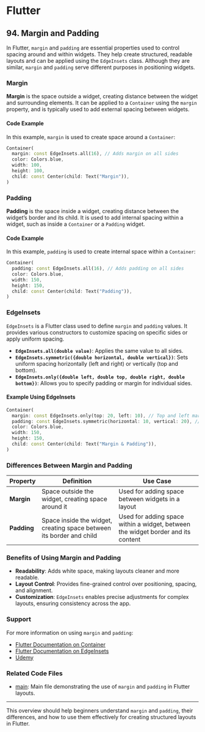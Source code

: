 # Flutter

## 94. Margin and Padding

In Flutter, `margin` and `padding` are essential properties used to control spacing around and within widgets. They help create structured, readable layouts and can be applied using the `EdgeInsets` class. Although they are similar, `margin` and `padding` serve different purposes in positioning widgets.

### Margin

**Margin** is the space outside a widget, creating distance between the widget and surrounding elements. It can be applied to a `Container` using the `margin` property, and is typically used to add external spacing between widgets.

#### Code Example

In this example, `margin` is used to create space around a `Container`:

```dart
Container(
  margin: const EdgeInsets.all(16), // Adds margin on all sides
  color: Colors.blue,
  width: 100,
  height: 100,
  child: const Center(child: Text("Margin")),
)
```

### Padding

**Padding** is the space inside a widget, creating distance between the widget’s border and its child. It is used to add internal spacing within a widget, such as inside a `Container` or a `Padding` widget.

#### Code Example

In this example, `padding` is used to create internal space within a `Container`:

```dart
Container(
  padding: const EdgeInsets.all(16), // Adds padding on all sides
  color: Colors.blue,
  width: 150,
  height: 150,
  child: const Center(child: Text("Padding")),
)
```

### EdgeInsets

`EdgeInsets` is a Flutter class used to define `margin` and `padding` values. It provides various constructors to customize spacing on specific sides or apply uniform spacing.

- **`EdgeInsets.all(double value)`**: Applies the same value to all sides.
- **`EdgeInsets.symmetric({double horizontal, double vertical})`**: Sets uniform spacing horizontally (left and right) or vertically (top and bottom).
- **`EdgeInsets.only({double left, double top, double right, double bottom})`**: Allows you to specify padding or margin for individual sides.

#### Example Using EdgeInsets

```dart
Container(
  margin: const EdgeInsets.only(top: 20, left: 10), // Top and left margin only
  padding: const EdgeInsets.symmetric(horizontal: 10, vertical: 20), // Symmetric padding
  color: Colors.blue,
  width: 150,
  height: 150,
  child: const Center(child: Text("Margin & Padding")),
)
```

### Differences Between Margin and Padding

| Property    | Definition                                                           | Use Case                                                                         |
| ----------- | -------------------------------------------------------------------- | -------------------------------------------------------------------------------- |
| **Margin**  | Space outside the widget, creating space around it                   | Used for adding space between widgets in a layout                                |
| **Padding** | Space inside the widget, creating space between its border and child | Used for adding space within a widget, between the widget border and its content |

### Benefits of Using Margin and Padding

- **Readability**: Adds white space, making layouts cleaner and more readable.
- **Layout Control**: Provides fine-grained control over positioning, spacing, and alignment.
- **Customization**: `EdgeInsets` enables precise adjustments for complex layouts, ensuring consistency across the app.

### Support

For more information on using `margin` and `padding`:

- [Flutter Documentation on Container](https://api.flutter.dev/flutter/widgets/Container-class.html)
- [Flutter Documentation on EdgeInsets](https://api.flutter.dev/flutter/painting/EdgeInsets-class.html)
- [Udemy](https://www.udemy.com/course/flutter-dart-creez-des-applications-pour-ios-et-android/learn/lecture/26975690#overview)

### Related Code Files

- [main](main.dart): Main file demonstrating the use of `margin` and `padding` in Flutter layouts.

---

This overview should help beginners understand `margin` and `padding`, their differences, and how to use them effectively for creating structured layouts in Flutter.
